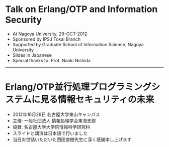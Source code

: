 # Talk on Erlang/OTP and Information Security

* At Nagoya University, 29-OCT-2012
* Sponsored by IPSJ Tokai Branch
* Supported by Graduate School of Information Science, Nagoya University
* Slides in Japanese
* Special thanks to: Prof. Naoki Nishida

---

# Erlang/OTP並行処理プログラミングシステムに見る情報セキュリティの未来

* 2012年10月29日 名古屋大学東山キャンパス
* 主催: 一般社団法人 情報処理学会東海支部
* 協賛: 名古屋大学大学院情報科学研究科
* スライドと講演は日本語で行いました
* 当日お世話いただいた西田直樹先生に深く感謝申し上げます

